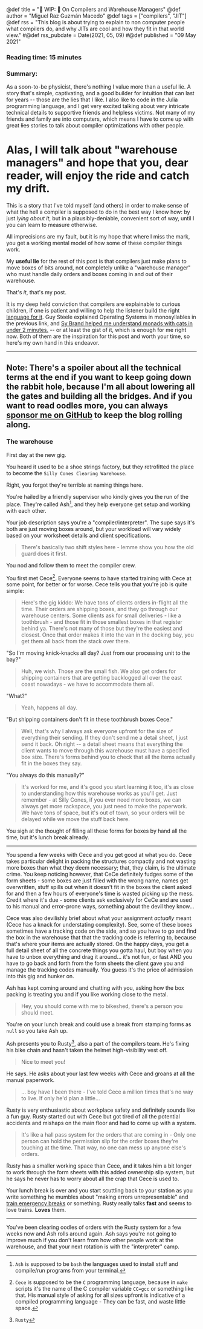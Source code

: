 @def title = "🚧 WIP: 🚧 On Compilers and Warehouse Managers"
@def author = "Miguel Raz Guzmán Macedo"
@def tags = ["compilers", "JIT"]
@def rss = "This blog is about trying to explain to non computer people what compilers do, and why JITs are cool and how they fit in that world view." 
#@def rss_pubdate = Date(2021, 05, 09)
#@def published = "09 May 2021"

### Reading time: 15 minutes
### Summary:

As a soon-to-be physicist, there's nothing I value more than a useful lie. A story that's simple, captivating, and a good builder for intuition that can last for years -- those are the lies that I like. I also like to code in the Julia programming language, and I get very excited talking about very intricate technical details to supportive friends and helpless victims. Not many of my friends and family are into computers, which means I have to come up with great ~~lies~~ stories to talk about compiler optimizations with other people. 

# Alas, I will talk about "warehouse managers" and hope that you, dear reader, will enjoy the ride and catch my drift.

This is a story that I've told myself (and others) in order to make sense of what the hell a compiler is supposed to do in the best way I know how: by just *lying about it*, but in a plausibly-deniable, convenient sort of way, until I you can learn to measure otherwise. 

All imprecisions are my fault, but it is my hope that where I miss the mark, you get a working mental model of how some of these compiler things work. 

My **useful lie** for the rest of this post is that compilers just make plans to move boxes of bits around, not completely unlike a "warehouse manager" who must handle daily orders and boxes coming in and out of their warehouse. 

That's *it*, that's my post.

It is my deep held conviction that compilers are explainable to curious children, if one is patient and willing to help the listener build the right [language for it](https://www.youtube.com/watch?v=_ahvzDzKdB0). Guy Steele explained Operating Systems in monosyllables in the previous link, and [Sy Brand helped me understand monads with cats in under 2 minutes.](https://twitter.com/TartanLlama/status/1460608706048106501) -- or at least the gist of it, which is enough for me right now. Both of them are the inspiration for this post and worth your time, so here's my own hand in this endeavor.

----

**Note:**
There's a spoiler about all the technical terms at the end if you want to keep going down the rabbit hole, because I'm all about lowering all the gates and building all the bridges. And if you want to read oodles more, you can always [sponsor me on GitHub](https://github.com/sponsors/miguelraz/) to keep the blog rolling along.
 ---- 

### The warehouse

First day at the new gig.

You heard it used to be a shoe strings factory, but they retrofitted the place to become the `Silly Cones Clearing Warehouse`. 

Right, you forgot they're terrible at naming things here.

You're hailed by a friendly supervisor who kindly gives you the run of the place. They're called Ash[^1], and they help everyone get setup and working with each other.

Your job description says you're a "compiler/interpreter". The supe says it's both are just moving boxes around, but your workload will vary widely based on your worksheet details and client specifications.

> There's basically two shift styles here - lemme show you how the old guard does it first.

You nod and follow them to meet the compiler crew.

You first met Cece[^2]. Everyone seems to have started training with Cece at some point, for better or for worse. Cece tells you that you're job is quite simple:

> Here's the gig kiddo: We have tons of clients orders in-flight all the time. Their orders are shipping boxes, and they go through our warehouse centers. Some clients ask for small deliveries - like a toothbrush - and those fit in those smallest boxes in that register behind ya. There's not many of those but they're the easiest and closest. Once that order makes it into the van in the docking bay, you get them all back from the stack over there. 

"So I'm moving knick-knacks all day? Just from our processing unit to the bay?"

> Huh, we wish. Those are the small fish. We also get orders for shipping containers that are getting backlogged all over the east coast nowadays - we have to accommodate them all.

"What?"

> Yeah, happens all day.

"But shipping containers don't fit in these toothbrush boxes Cece."

> Well, that's why I always ask everyone upfront for the size of everything their sending. If they don't send me a detail sheet, I just send it back. Oh right -- a detail sheet means that everything the client wants to move through this warehouse must have a specified box size. There's forms behind you to check that all the items actually fit in the boxes they say.

"You always do this manually?"

> It's worked for me, and it's good you start learning it too, it's as close to understanding how this warehouse works as you'll get. Just remember - at Silly Cones, if you ever need more boxes, we can always get more rackspace, you just need to make the paperwork. We have tons of space, but it's out of town, so your orders will be delayed while we move the stuff back here.

You sigh at the thought of filling all these forms for boxes by hand all the time, but it's lunch break already.

---
You spend a few weeks with Cece and you get good at what you do. Cece takes particular delight in packing the structures compactly and not wasting more boxes than what they deem necessary; that, they claim, is the ultimate crime. You keep noticing however, that CeCe definitely fudges some of the form sheets - some boxes are just filled with the wrong name, names get overwritten, stuff spills out when it doesn't fit in the boxes the client asked for and then a few hours of everyone's time is wasted picking up the mess. Credit where it's due - some clients ask exclusively for CeCe and are used to his manual and error-prone ways, something about the devil they know...

Cece was also devilishly brief about what your assignment *actually* meant (Cece has a knack for understating complexity). See, some of these boxes sometimes have a tracking code on the side, and so you have to go and find the box in the warehouse that that the tracking code is referring to, because that's where your items are actually stored. On the happy days, you get a full detail sheet of all the concrete things you gotta haul, but boy when you have to unbox everything and drag it around... it's not fun, or fast AND you have to go back and forth from the form sheets the client gave you and manage the tracking codes manually. You guess it's the price of admission into this gig and hunker on.

Ash has kept coming around and chatting with you, asking how the box packing is treating you and if you like working close to the metal. 

> Hey, you should come with me to bikeshed, there's a person you should meet.

You're on your lunch break and could use a break from stamping forms as `null` so you take Ash up.

Ash presents you to Rusty[^3], also a part of the compilers team. He's fixing his bike chain and hasn't taken the helmet high-visibility vest off.

> Nice to meet you! 

He says. He asks about your last few weeks with Cece and groans at all the manual paperwork.

> ... boy have I been there - I've told Cece a million times that's no way to live. If only he'd plan a little...

Rusty is very enthusiastic about workplace safety and definitely sounds like a fun guy. Rusty started out with Cece but got tired of all the potential accidents and mishaps on the main floor and had to come up with a system.

> It's like a hall pass system for the orders that are coming in - Only one person can hold the permission slip for the order boxes they're touching at the time. That way, no one can mess up anyone else's orders.

Rusty has a smaller working space than Cece, and it takes him a bit longer to work through the form sheets with this added ownership slip system, but he says he never has to worry about all the crap that Cece is used to.

Your lunch break is over and you start scuttling back to your station as you write something he mumbles about "making errors unrepresentable" and [train emergency breaks](https://www.youtube.com/watch?v=A3AdN7U24iU) or something. Rusty really talks **fast** and seems to love trains. **Loves** them.

----

You've been clearing oodles of orders with the Rusty system for a few weeks now and Ash rolls around again. Ash says you're not going to improve much if you don't learn from how other people work at the warehouse, and that your next rotation is with the "interpreter" camp. 



















[^1]: `Ash` is supposed to be `bash` the languages used to install stuff and compile/run programs from your terminal.
[^2]: `Cece` is supposed to be the `C` programming language, because in `make` scripts it's the name of the C compiler variable `CC=gcc` or something like that. His manual style of asking for all sizes upfront is indicative of a compiled programming language - They can be fast, and waste little space.
[^3]: `Rusty`
[^4]:
[^5]:
[^6]:
[^7]:
[^8]:
[^9]:
